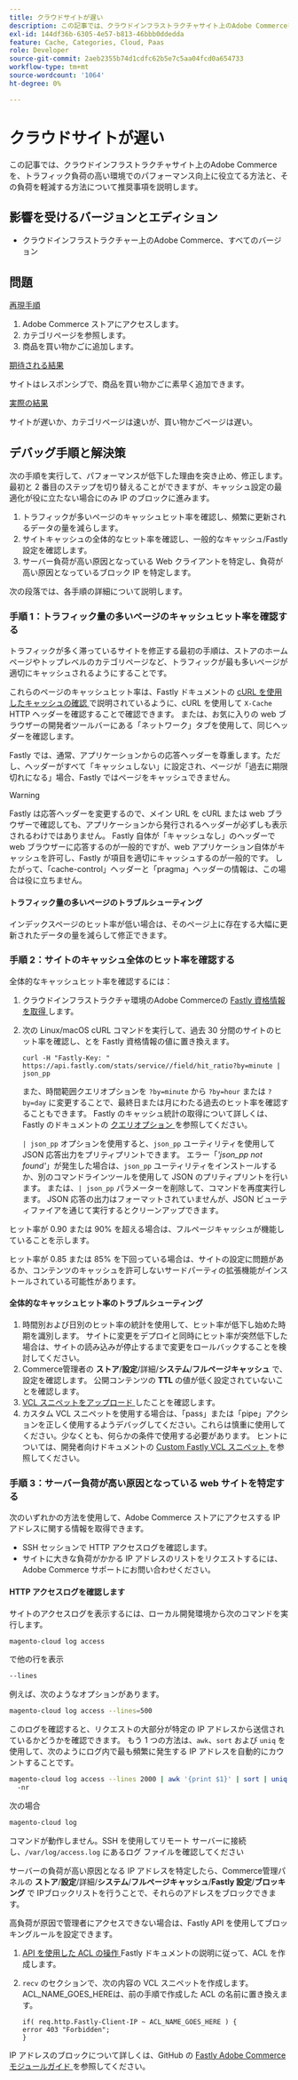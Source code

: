 ```yaml
---
title: クラウドサイトが遅い
description: この記事では、クラウドインフラストラクチャサイト上のAdobe Commerceを、トラフィック負荷の高い環境でのパフォーマンス向上に役立てる方法と、その負荷を軽減する方法について推奨事項を説明します。
exl-id: 144df36b-6305-4e57-b813-46bbb0ddedda
feature: Cache, Categories, Cloud, Paas
role: Developer
source-git-commit: 2aeb2355b74d1cdfc62b5e7c5aa04fcd0a654733
workflow-type: tm+mt
source-wordcount: '1064'
ht-degree: 0%

---
```


# クラウドサイトが遅い

この記事では、クラウドインフラストラクチャサイト上のAdobe Commerceを、トラフィック負荷の高い環境でのパフォーマンス向上に役立てる方法と、その負荷を軽減する方法について推奨事項を説明します。

## 影響を受けるバージョンとエディション

* クラウドインフラストラクチャー上のAdobe Commerce、すべてのバージョン

## 問題

<u> 再現手順 </u>

1. Adobe Commerce ストアにアクセスします。
1. カテゴリページを参照します。
1. 商品を買い物かごに追加します。

<u> 期待される結果 </u>

サイトはレスポンシブで、商品を買い物かごに素早く追加できます。

<u> 実際の結果 </u>

サイトが遅いか、カテゴリページは速いが、買い物かごページは遅い。

## デバッグ手順と解決策

次の手順を実行して、パフォーマンスが低下した理由を突き止め、修正します。 最初と 2 番目のステップを切り替えることができますが、キャッシュ設定の最適化が役に立たない場合にのみ IP のブロックに進みます。

1. トラフィックが多いページのキャッシュヒット率を確認し、頻繁に更新されるデータの量を減らします。
1. サイトキャッシュの全体的なヒット率を確認し、一般的なキャッシュ/Fastly 設定を確認します。
1. サーバー負荷が高い原因となっている Web クライアントを特定し、負荷が高い原因となっているブロック IP を特定します。

次の段落では、各手順の詳細について説明します。

### 手順 1：トラフィック量の多いページのキャッシュヒット率を確認する

トラフィックが多く滞っているサイトを修正する最初の手順は、ストアのホームページやトップレベルのカテゴリページなど、トラフィックが最も多いページが適切にキャッシュされるようにすることです。

これらのページのキャッシュヒット率は、Fastly ドキュメントの [cURL を使用したキャッシュの確認 ](https://docs.fastly.com/guides/debugging/checking-cache#using-curl) で説明されているように、cURL を使用して `X-Cache` HTTP ヘッダーを確認することで確認できます。 または、お気に入りの web ブラウザーの開発者ツールバーにある「ネットワーク」タブを使用して、同じヘッダーを確認します。

Fastly では、通常、アプリケーションからの応答ヘッダーを尊重します。ただし、ヘッダーがすべて「キャッシュしない」に設定され、ページが「過去に期限切れになる」場合、Fastly ではページをキャッシュできません。

>[!WARNING]
>
>Fastly は応答ヘッダーを変更するので、メイン URL を cURL または web ブラウザーで確認しても、アプリケーションから発行されるヘッダーが必ずしも表示されるわけではありません。 Fastly 自体が「キャッシュなし」のヘッダーで web ブラウザーに応答するのが一般的ですが、web アプリケーション自体がキャッシュを許可し、Fastly が項目を適切にキャッシュするのが一般的です。 したがって、「cache-control」ヘッダーと「pragma」ヘッダーの情報は、この場合は役に立ちません。

#### トラフィック量の多いページのトラブルシューティング

インデックスページのヒット率が低い場合は、そのページ上に存在する大幅に更新されたデータの量を減らして修正できます。

### 手順 2：サイトのキャッシュ全体のヒット率を確認する

全体的なキャッシュヒット率を確認するには：

1. クラウドインフラストラクチャ環境のAdobe Commerceの [Fastly 資格情報を取得 ](https://experienceleague.adobe.com/ja/docs/commerce-cloud-service/user-guide/cdn/setup-fastly/fastly-configuration) します。
1. 次の Linux/macOS cURL コマンドを実行して、過去 30 分間のサイトのヒット率を確認し、とを Fastly 資格情報の値に置き換えます。

   `curl -H "Fastly-Key: " https://api.fastly.com/stats/service//field/hit_ratio?by=minute | json_pp`

   また、時間範囲クエリオプションを `?by=minute` から `?by=hour` または `?by=day` に変更することで、最終日または月にわたる過去のヒット率を確認することもできます。 Fastly のキャッシュ統計の取得について詳しくは、Fastly のドキュメントの [ クエリオプション ](https://docs.fastly.com/api/stats#Query) を参照してください。

   `| json_pp` オプションを使用すると、`json_pp` ユーティリティを使用して JSON 応答出力をプリティプリントできます。 エラー「_&#39;json\_pp not found&#39;_」が発生した場合は、`json_pp` ユーティリティをインストールするか、別のコマンドラインツールを使用して JSON のプリティプリントを行います。 または、`| json_pp` パラメーターを削除して、コマンドを再度実行します。 JSON 応答の出力はフォーマットされていませんが、JSON ビューティファイアを通じて実行するとクリーンアップできます。

ヒット率が 0.90 または 90% を超える場合は、フルページキャッシュが機能していることを示します。

ヒット率が 0.85 または 85% を下回っている場合は、サイトの設定に問題があるか、コンテンツのキャッシュを許可しないサードパーティの拡張機能がインストールされている可能性があります。

#### 全体的なキャッシュヒット率のトラブルシューティング

1. 時間別および日別のヒット率の統計を使用して、ヒット率が低下し始めた時期を識別します。 サイトに変更をデプロイと同時にヒット率が突然低下した場合は、サイトの読み込みが停止するまで変更をロールバックすることを検討してください。
1. Commerce管理者の **ストア**/**設定**/詳細/**システム**/**フルページキャッシュ** で、設定を確認します。 公開コンテンツの **TTL** の値が低く設定されていないことを確認します。
1. [VCL スニペットをアップロード ](https://experienceleague.adobe.com/ja/docs/commerce-cloud-service/user-guide/cdn/setup-fastly/fastly-configuration#upload-vcl-snippets) したことを確認します。
1. カスタム VCL スニペットを使用する場合は、「pass」または「pipe」アクションを正しく使用するようデバッグしてください。これらは慎重に使用してください。少なくとも、何らかの条件で使用する必要があります。 ヒントについては、開発者向けドキュメントの [Custom Fastly VCL スニペット ](https://experienceleague.adobe.com/ja/docs/commerce-cloud-service/user-guide/cdn/custom-vcl-snippets/fastly-vcl-custom-snippets) を参照してください。

### 手順 3：サーバー負荷が高い原因となっている web サイトを特定する

次のいずれかの方法を使用して、Adobe Commerce ストアにアクセスする IP アドレスに関する情報を取得できます。

* SSH セッションで HTTP アクセスログを確認します。
* サイトに大きな負荷がかかる IP アドレスのリストをリクエストするには、Adobe Commerce サポートにお問い合わせください。

#### HTTP アクセスログを確認します

サイトのアクセスログを表示するには、ローカル開発環境から次のコマンドを実行します。

```bash
magento-cloud log access
```

で他の行を表示

```bash
--lines
```

例えば、次のようなオプションがあります。

```bash
magento-cloud log access --lines=500
```

このログを確認すると、リクエストの大部分が特定の IP アドレスから送信されているかどうかを確認できます。 もう 1 つの方法は、`awk`、`sort` および `uniq` を使用して、次のようにログ内で最も頻繁に発生する IP アドレスを自動的にカウントすることです。

```bash
magento-cloud log access --lines 2000 | awk '{print $1}' | sort | uniq -c | sort
  -nr
```

次の場合

```bash
magento-cloud log
```

コマンドが動作しません。SSH を使用してリモート サーバーに接続し、`/var/log/access.log` にあるログ ファイルを確認してください

サーバーの負荷が高い原因となる IP アドレスを特定したら、Commerce管理パネルの **ストア**/**設定**/詳細/**システム**/**フルページキャッシュ**/**Fastly 設定**/**ブロッキング** で IPブロックリストを行うことで、それらのアドレスをブロックできます。

高負荷が原因で管理者にアクセスできない場合は、Fastly API を使用してブロッキングルールを設定できます。

1. [API を使用した ACL の操作 ](https://docs.fastly.com/guides/access-control-lists/working-with-acls-using-the-api)Fastly ドキュメントの説明に従って、ACL を作成します。
1. `recv` のセクションで、次の内容の VCL スニペットを作成します。ACL\_NAME\_GOES\_HEREは、前の手順で作成した ACL の名前に置き換えます。

   ```
   if( req.http.Fastly-Client-IP ~ ACL_NAME_GOES_HERE ) {
   error 403 "Forbidden";
   }
   ```

IP アドレスのブロックについて詳しくは、GitHub の [Fastly Adobe Commerce モジュールガイド ](https://github.com/fastly/fastly-magento2/blob/master/Documentation/Guides/BLOCKING.md) を参照してください。
